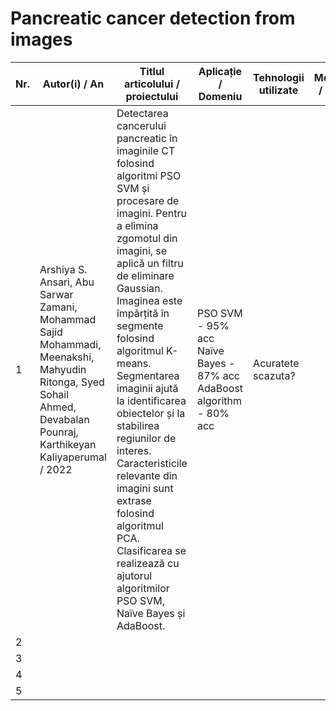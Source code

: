 # Pancreatic cancer detection from images

| Nr. | Autor(i) / An | Titlul articolului / proiectului | Aplicație / Domeniu | Tehnologii utilizate | Metodologie / Abordare | Rezultate | Limitări | Comentarii suplimentare |
| --- | ------------- | ------------------------------- | --------------------- | ---------------------- | ----------------------- | ---------- | --------- | ------------------------ |
| 1   | Arshiya S. Ansari, Abu Sarwar Zamani, Mohammad Sajid Mohammadi, Meenakshi, Mahyudin Ritonga, Syed Sohail Ahmed, Devabalan Pounraj, Karthikeyan Kaliyaperumal / 2022 | Detectarea cancerului pancreatic în imaginile CT folosind algoritmi PSO SVM și procesare de imagini. Pentru a elimina zgomotul din imagini, se aplică un filtru de eliminare Gaussian. Imaginea este împărțită în segmente folosind algoritmul K-means. Segmentarea imaginii ajută la identificarea obiectelor și la stabilirea regiunilor de interes. Caracteristicile relevante din imagini sunt extrase folosind algoritmul PCA. Clasificarea se realizează cu ajutorul algoritmilor PSO SVM, Naïve Bayes și AdaBoost. | PSO SVM - 95% acc Naïve Bayes - 87% acc AdaBoost algorithm - 80% acc |Acuratete scazuta?|
| 2   |               |                                 |                       |                        |                         |            |           |                          |
| 3   |               |                                 |                       |                        |                         |            |           |                          |
| 4   |               |                                 |                       |                        |                         |            |           |                          |
| 5   |               |                                 |                       |                        |                         |            |           |                          |
